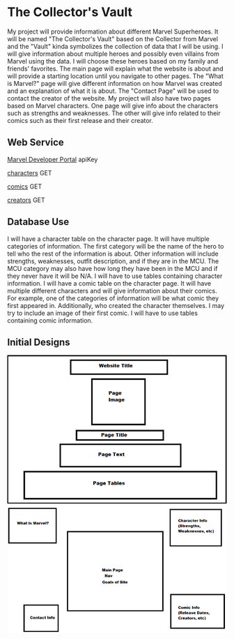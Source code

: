 The Collector's Vault
===========================

My project will provide information about different Marvel Superheroes. It will be named "The Collector's Vault" based on the Collector from Marvel and the "Vault" kinda symbolizes the collection of data that I will be using. I will give information about multiple heroes and possibly even villains from Marvel using the data. I will choose these heroes based on my family and friends' favorites. The main page will explain what the website is about and will provide a starting location until you navigate to other pages. 
The "What is Marvel?" page will give different information on how Marvel was created and an explanation of what it is about. The "Contact Page" will be used to contact the creator of the website. My project will also have two pages based on Marvel characters. One page will give info about the characters such as strengths and weaknesses. The other will give info related to their comics such as their first release and their creator.

Web Service
-----------

[Marvel Developer Portal](https://developer.marvel.com/) apiKey

[characters](https://developer.marvel.com/docs#!/public/getCharacterIndividual_get_1) GET

[comics](https://developer.marvel.com/docs#!/public/getComicsCharacterCollection_get_2) GET

[creators](https://developer.marvel.com/docs#!/public/getCreatorIndividual_get_13) GET


Database Use
------------

I will have a character table on the character page. It will have multiple categories of information. The first category will be the name of the hero to tell who the rest of the information is about. Other information will include strengths, weaknesses, outfit description, and if they are in the MCU. The MCU category may also have how long they have been in the MCU and if they never have it will be N/A. I will have to use tables containing character information.
I will have a comic table on the character page. It will have multiple different characters and will give information about their comics. For example, one of the categories of information will be what comic they first appeared in. Additionally, who created the character themselves. I may try to include an image of their first comic. I will have to use tables containing comic information.

Initial Designs
---------------

![Sample Layout](./docs/SampleLayout.PNG)
![SiteMap](./docs/SiteMap.PNG)



